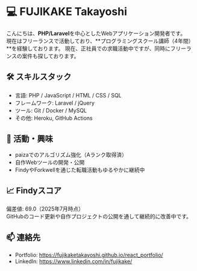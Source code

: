 # 💻 FUJIKAKE Takayoshi

こんにちは、**PHP/Laravel**を中心としたWebアプリケーション開発者です。  
現在はフリーランスで活動しており、**プログラミングスクール講師（4年間）**を経験しております。
現在、正社員での求職活動中ですが、同時にフリーランスの案件も探しております。

## 🛠 スキルスタック

- 言語: PHP / JavaScript / HTML / CSS / SQL
- フレームワーク: Laravel / jQuery
- ツール: Git / Docker / MySQL
- その他: Heroku, GitHub Actions

## 🔭 活動・興味

- paizaでのアルゴリズム強化（Aランク取得済）
- 自作Webツールの開発・公開
- FindyやForkwellを通じた転職活動もゆるやかに継続中

## 📈 Findyスコア

偏差値: 69.0（2025年7月時点）  
GitHubのコード更新や自作プロジェクトの公開を通して継続的に改善中です。

## 📫 連絡先

- Portfolio: https://fujikaketakayoshi.github.io/react_portfolio/
- LinkedIn: https://www.linkedin.com/in/fujikake/
